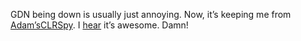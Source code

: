 GDN being down is usually just annoying. Now, it’s keeping me from
[Adam’s](http://blogs.gotdotnet.com/anathan/)[CLRSpy](http://blogs.gotdotnet.com/anathan/permalink.aspx/976d1677-a6d1-4a25-9c7b-8448824b8267).
I [hear](http://dotnetweblogs.com/sgentile/posts/6971.aspx) it’s
awesome. Damn!
